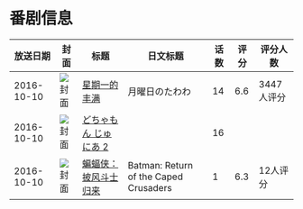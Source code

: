 # 番剧信息

|放送日期|封面|标题|日文标题|话数|评分|评分人数|
|---|---|---|---|---|---|---|
|2016-10-10|![封面](https://lain.bgm.tv/pic/cover/c/f1/31/194877_mu6PM.jpg)|[星期一的丰满](https://bangumi.tv/subject/194877)|月曜日のたわわ|14|6.6|3447人评分|
|2016-10-10|![封面](https://lain.bgm.tv/pic/cover/c/03/08/208347_pUpJU.jpg)|[どちゃもん じゅにあ 2](https://bangumi.tv/subject/208347)||16|||
|2016-10-10|![封面](https://lain.bgm.tv/pic/cover/c/1c/40/215921_44YP3.jpg)|[蝙蝠侠：披风斗士归来](https://bangumi.tv/subject/215921)|Batman: Return of the Caped Crusaders|1|6.3|12人评分|
